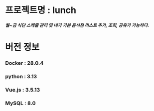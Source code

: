 # 프로젝트명 : lunch
##### 월~금 식단 스케줄 관리 및 내가 가본 음식점 리스트 추가, 조회, 공유가 가능하다.

# 버전 정보
### Docker : 28.0.4
### python : 3.13
### Vue.js : 3.5.13
### MySQL :  8.0